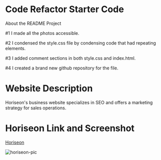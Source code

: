 # Code Refactor Starter Code

About the README Project

#1 I made all the photos accessible.

#2 I condensed the style.css file by condensing code that had repeating elements.

#3 I added comment sections in both style.css and index.html.

#4 I created a brand new github repository for the file.

# Website Description

Horiseon's business website specializes in SEO and offers a marketing strategy for sales operations.

# Horiseon Link and Screenshot

[Horiseon](https://mapalacio19.github.io/module-1/#social-media-marketing)

![horiseon-pic](https://user-images.githubusercontent.com/84938967/125389228-1db89880-e35e-11eb-9c20-c45bc8d43edc.JPG)

